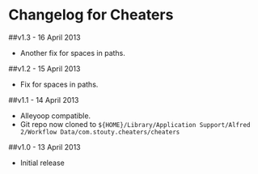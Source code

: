 # Changelog for Cheaters  #

##v1.3 - 16 April 2013
* Another fix for spaces in paths. 

##v1.2 - 15 April 2013
* Fix for spaces in paths. 

##v1.1 - 14 April 2013
* Alleyoop compatible. 
* Git repo now cloned to `${HOME}/Library/Application Support/Alfred 2/Workflow Data/com.stouty.cheaters/cheaters`

##v1.0 - 13 April 2013
* Initial release
